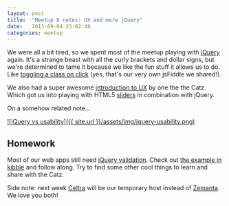 ```yaml
---
layout: post
title:  "Meetup 8 notes: UX and more jQuery"
date:   2013-09-04 23:02:49
categories: meetup
---
```


We were all a bit tired, so we spent most of the meetup playing with [jQuery](http://codecatz.github.io/meetup/2013/08/28/meetup-7-notes-jquery.html) again. It's a strange beast with all the curly brackets and dollar signs, but we're determined to tame it because we like the fun stuff it allows us to do. Like [toggling a class on click](http://jsfiddle.net/Y9GeD/) (yes, that's our very own jsFiddle we shared!).

We also had a super awesome [introduction to UX](https://github.com/CodeCatz/kibble/tree/master/UX/2013-09-04-UX-basics) by one the the Catz. Which got us into playing with HTML5 [sliders](http://www.eyecon.ro/bootstrap-slider/) in combination with jQuery.

On a somehow related note…

[![jQuery vs usability]({{ site.url }}/assets/img/jquery-usability.png)](http://james.padolsey.com/javascript/javascript-libraries-vs-usability/)

## Homework

Most of our web apps still need [jQuery validation](http://jqueryvalidation.org). Check out [the example in kibble](https://github.com/CodeCatz/kibble/tree/master/jQuery/2013-08-28-jquery-form-validation) and follow along. Try to find some other cool things to learn and share with the Catz.

Side note: next week [Celtra](http://www.celtra.com) will be our temporary host instead of [Zemanta](http://www.zemanta.com/). We love you both! 